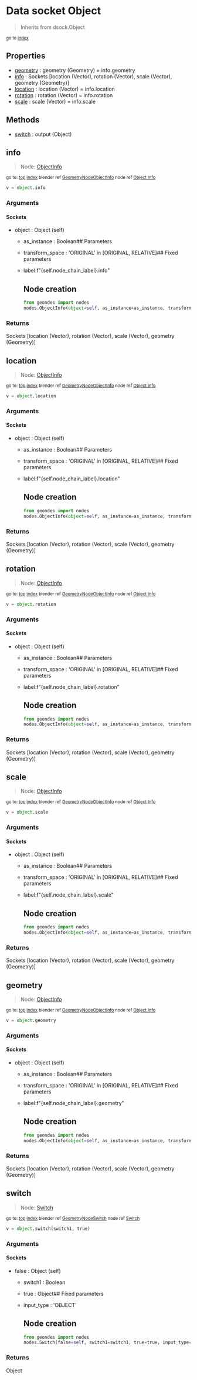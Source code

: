 
# Data socket Object

> Inherits from dsock.Object
  
<sub>go to [index](/docs/index.md)</sub>



## Properties

- [geometry](#geometry) : geometry (Geometry) = info.geometry
- [info](#info) : Sockets      [location (Vector), rotation (Vector), scale (Vector), geometry (Geometry)]
- [location](#location) : location (Vector) = info.location
- [rotation](#rotation) : rotation (Vector) = info.rotation
- [scale](#scale) : scale (Vector) = info.scale

## Methods

- [switch](#switch) : output (Object)

## info

> Node: [ObjectInfo](/docs/nodes/ObjectInfo.md)
  
<sub>go to: [top](#data-socket-object) [index](/docs/index.md)
blender ref [GeometryNodeObjectInfo](https://docs.blender.org/api/current/bpy.types.GeometryNodeObjectInfo.html)
node ref [Object Info](https://docs.blender.org/manual/en/latest/modeling/geometry_nodes/input/object_info.html) </sub>
```python
v = object.info
```

### Arguments


#### Sockets

- object : Object (self)
  - as_instance : Boolean## Parameters
  - transform_space : 'ORIGINAL' in [ORIGINAL, RELATIVE]## Fixed parameters
  - label:f"{self.node_chain_label}.info"
    
    Node creation
    -------------
    ```python
    from geondes import nodes
    nodes.ObjectInfo(object=self, as_instance=as_instance, transform_space=transform_space, label=f"{self.node_chain_label}.info")
    ```

### Returns

Sockets [location (Vector), rotation (Vector), scale (Vector), geometry (Geometry)]


## location

> Node: [ObjectInfo](/docs/nodes/ObjectInfo.md)
  
<sub>go to: [top](#data-socket-object) [index](/docs/index.md)
blender ref [GeometryNodeObjectInfo](https://docs.blender.org/api/current/bpy.types.GeometryNodeObjectInfo.html)
node ref [Object Info](https://docs.blender.org/manual/en/latest/modeling/geometry_nodes/input/object_info.html) </sub>
```python
v = object.location
```

### Arguments


#### Sockets

- object : Object (self)
  - as_instance : Boolean## Parameters
  - transform_space : 'ORIGINAL' in [ORIGINAL, RELATIVE]## Fixed parameters
  - label:f"{self.node_chain_label}.location"
    
    Node creation
    -------------
    ```python
    from geondes import nodes
    nodes.ObjectInfo(object=self, as_instance=as_instance, transform_space=transform_space, label=f"{self.node_chain_label}.location")
    ```

### Returns

Sockets [location (Vector), rotation (Vector), scale (Vector), geometry (Geometry)]


## rotation

> Node: [ObjectInfo](/docs/nodes/ObjectInfo.md)
  
<sub>go to: [top](#data-socket-object) [index](/docs/index.md)
blender ref [GeometryNodeObjectInfo](https://docs.blender.org/api/current/bpy.types.GeometryNodeObjectInfo.html)
node ref [Object Info](https://docs.blender.org/manual/en/latest/modeling/geometry_nodes/input/object_info.html) </sub>
```python
v = object.rotation
```

### Arguments


#### Sockets

- object : Object (self)
  - as_instance : Boolean## Parameters
  - transform_space : 'ORIGINAL' in [ORIGINAL, RELATIVE]## Fixed parameters
  - label:f"{self.node_chain_label}.rotation"
    
    Node creation
    -------------
    ```python
    from geondes import nodes
    nodes.ObjectInfo(object=self, as_instance=as_instance, transform_space=transform_space, label=f"{self.node_chain_label}.rotation")
    ```

### Returns

Sockets [location (Vector), rotation (Vector), scale (Vector), geometry (Geometry)]


## scale

> Node: [ObjectInfo](/docs/nodes/ObjectInfo.md)
  
<sub>go to: [top](#data-socket-object) [index](/docs/index.md)
blender ref [GeometryNodeObjectInfo](https://docs.blender.org/api/current/bpy.types.GeometryNodeObjectInfo.html)
node ref [Object Info](https://docs.blender.org/manual/en/latest/modeling/geometry_nodes/input/object_info.html) </sub>
```python
v = object.scale
```

### Arguments


#### Sockets

- object : Object (self)
  - as_instance : Boolean## Parameters
  - transform_space : 'ORIGINAL' in [ORIGINAL, RELATIVE]## Fixed parameters
  - label:f"{self.node_chain_label}.scale"
    
    Node creation
    -------------
    ```python
    from geondes import nodes
    nodes.ObjectInfo(object=self, as_instance=as_instance, transform_space=transform_space, label=f"{self.node_chain_label}.scale")
    ```

### Returns

Sockets [location (Vector), rotation (Vector), scale (Vector), geometry (Geometry)]


## geometry

> Node: [ObjectInfo](/docs/nodes/ObjectInfo.md)
  
<sub>go to: [top](#data-socket-object) [index](/docs/index.md)
blender ref [GeometryNodeObjectInfo](https://docs.blender.org/api/current/bpy.types.GeometryNodeObjectInfo.html)
node ref [Object Info](https://docs.blender.org/manual/en/latest/modeling/geometry_nodes/input/object_info.html) </sub>
```python
v = object.geometry
```

### Arguments


#### Sockets

- object : Object (self)
  - as_instance : Boolean## Parameters
  - transform_space : 'ORIGINAL' in [ORIGINAL, RELATIVE]## Fixed parameters
  - label:f"{self.node_chain_label}.geometry"
    
    Node creation
    -------------
    ```python
    from geondes import nodes
    nodes.ObjectInfo(object=self, as_instance=as_instance, transform_space=transform_space, label=f"{self.node_chain_label}.geometry")
    ```

### Returns

Sockets [location (Vector), rotation (Vector), scale (Vector), geometry (Geometry)]


## switch

> Node: [Switch](/docs/nodes/Switch.md)
  
<sub>go to: [top](#data-socket-object) [index](/docs/index.md)
blender ref [GeometryNodeSwitch](https://docs.blender.org/api/current/bpy.types.GeometryNodeSwitch.html)
node ref [Switch](https://docs.blender.org/manual/en/latest/modeling/geometry_nodes/utilities/switch.html) </sub>
```python
v = object.switch(switch1, true)
```

### Arguments


#### Sockets

- false : Object (self)
  - switch1 : Boolean
  - true : Object## Fixed parameters
  - input_type : 'OBJECT'
    
    Node creation
    -------------
    ```python
    from geondes import nodes
    nodes.Switch(false=self, switch1=switch1, true=true, input_type='OBJECT')
    ```

### Returns

Object

